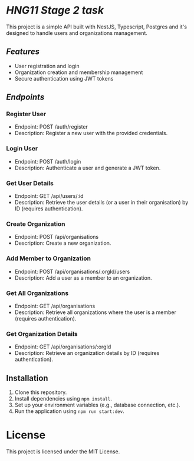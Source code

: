 
# _HNG11 Stage 2 task_

This project is a simple API built with NestJS, Typescript, Postgres and it's designed to handle users and organizations management.


## _Features_
  - User registration and login
  - Organization creation and membership management
  - Secure authentication using JWT tokens


## _Endpoints_

### Register User
 - Endpoint: POST /auth/register
 - Description: Register a new user with the provided credentials.

### Login User
 - Endpoint: POST /auth/login
 - Description: Authenticate a user and generate a JWT token.

### Get User Details
 - Endpoint: GET /api/users/:id
 - Description: Retrieve the user details (or a user in their organisation) by ID (requires authentication).

### Create Organization
 - Endpoint: POST /api/organisations
 - Description: Create a new organization.

### Add Member to Organization
 - Endpoint: POST /api/organisations/:orgId/users
 - Description: Add a user as a member to an organization.

### Get All Organizations
 - Endpoint: GET /api/organisations
 - Description: Retrieve all organizations where the user is a member (requires authentication).

### Get Organization Details
 - Endpoint: GET /api/organisations/:orgId
 - Description: Retrieve an organization details by ID (requires authentication).


## Installation

1. Clone this repository.
2. Install dependencies using `npm install`.
3. Set up your environment variables (e.g., database connection, etc.).
4. Run the application using `npm run start:dev`.


# License

This project is licensed under the MIT License.